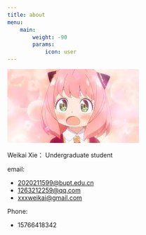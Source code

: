 ```yaml
---
title: about
menu:
    main: 
        weight: -90
        params:
            icon: user
---
```


![KAWAYI ANIYA](image-20230105231517795.png)

Weikai Xie： Undergraduate student

email: 
- 2020211599@bupt.edu.cn
- 1263212259@qq.com
- xxxweikai@gmail.com

Phone:
- 15766418342